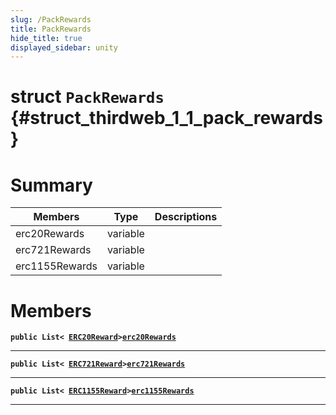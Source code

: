 ```yaml
---
slug: /PackRewards
title: PackRewards
hide_title: true
displayed_sidebar: unity
---
```


# struct `PackRewards` {#struct_thirdweb_1_1_pack_rewards}

# Summary

| Members        | Type     | Descriptions |
| -------------- | -------- | ------------ |
| erc20Rewards   | variable |              |
| erc721Rewards  | variable |              |
| erc1155Rewards | variable |              |

# Members

**`public List< `[`ERC20Reward`](docs/unity/ERC20Reward.md#class_thirdweb_1_1_e_r_c20_reward)`>`[`erc20Rewards`](#struct_thirdweb_1_1_pack_rewards_1a28f748694be9d09e4157bcd8fda9a856)**

---

**`public List< `[`ERC721Reward`](docs/unity/ERC721Reward.md#class_thirdweb_1_1_e_r_c721_reward)`>`[`erc721Rewards`](#struct_thirdweb_1_1_pack_rewards_1a93a891724870af4b0f8d02c595710130)**

---

**`public List< `[`ERC1155Reward`](docs/unity/ERC1155Reward.md#class_thirdweb_1_1_e_r_c1155_reward)`>`[`erc1155Rewards`](#struct_thirdweb_1_1_pack_rewards_1a46c27443be4025a54060f5a050e4e6b4)**

---
